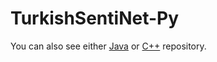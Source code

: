 # TurkishSentiNet-Py
You can also see either [Java](https://github.com/olcaytaner/TurkishSentiNet) 
or [C++](https://github.com/olcaytaner/TurkishSentiNet-CPP) repository.
